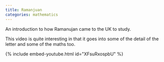 ```yaml
---
title: Ramanjuan
categories: mathematics
---
```


An introduction to how Ramanujan came to the UK to study.

<!-- - -->

This video is quite interesting in that it goes into some of the detail of the letter and some of the maths too.

{% include embed-youtube.html id="XFsuRxospbU" %}